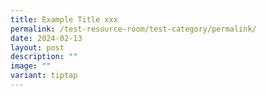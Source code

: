 ```yaml
---
title: Example Title xxx
permalink: /test-resource-room/test-category/permalink/
date: 2024-02-13
layout: post
description: ""
image: ""
variant: tiptap
---
```

